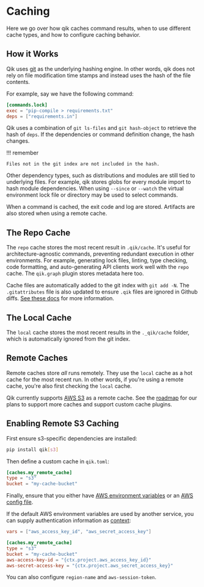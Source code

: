 # Caching

Here we go over how qik caches command results, when to use different cache types, and how to configure caching behavior.

## How it Works

Qik uses [git](https://git-scm.com) as the underlying hashing engine. In other words, qik does not rely on file modification time stamps and instead uses the hash of the file contents.

For example, say we have the following command:

```toml
[commands.lock]
exec = "pip-compile > requirements.txt"
deps = ["requirements.in"]
```

Qik uses a combination of `git ls-files` and `git hash-object` to retrieve the hash of `deps`. If the dependencies or command definition change, the hash changes.

!!! remember

    Files not in the git index are not included in the hash.

Other dependency types, such as distributions and modules are still tied to underlying files. For example, qik stores globs for every module import to hash module dependencies. When using `--since` or `--watch` the virtual environment lock file or directory may be used to select commands.

When a command is cached, the exit code and log are stored. Artifacts are also stored when using a remote cache.

## The Repo Cache

The `repo` cache stores the most recent result in `.qik/cache`. It's useful for architecture-agnostic commands, preventing redundant execution in other environments. For example, generating lock files, linting, type checking, code formatting, and auto-generating API clients work well with the `repo` cache. The `qik.graph` plugin stores metadata here too.

Cache files are automatically added to the git index with `git add -N`. The `.gitattributes` file is also updated to ensure `.qik` files are ignored in Github diffs. [See these docs](https://docs.github.com/en/repositories/working-with-files/managing-files/customizing-how-changed-files-appear-on-github) for more information.

## The Local Cache

The `local` cache stores the most recent results in the `._qik/cache` folder, which is automatically ignored from the git index.

## Remote Caches

Remote caches store *all* runs remotely. They use the `local` cache as a hot cache for the most recent run. In other words, if you're using a remote cache, you're also first checking the `local` cache.

Qik currently supports [AWS S3](https://aws.amazon.com/s3/) as a remote cache. See the [roadmap](roadmap.md) for our plans to support more caches and support custom cache plugins.

<a id="s3"></a>

## Enabling Remote S3 Caching

First ensure s3-specific dependencies are installed:

```bash
pip install qik[s3]
```

Then define a custom cache in `qik.toml`:

```toml
[caches.my_remote_cache]
type = "s3"
bucket = "my-cache-bucket"
```

Finally, ensure that you either have [AWS environment variables](https://boto3.amazonaws.com/v1/documentation/api/latest/guide/configuration.html#using-environment-variables) or an [AWS config file](https://boto3.amazonaws.com/v1/documentation/api/latest/guide/configuration.html#using-a-configuration-file).

If the default AWS environment variables are used by another service, you can supply authentication information as [context](context.md):

```toml
vars = ["aws_access_key_id", "aws_secret_access_key"]

[caches.my_remote_cache]
type = "s3"
bucket = "my-cache-bucket"
aws-access-key-id = "{ctx.project.aws_access_key_id}"
aws-secret-access-key = "{ctx.project.aws_secret_access_key}"
```

You can also configure `region-name` and `aws-session-token`.

